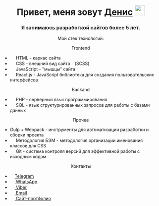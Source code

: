 <h1 align="center">Привет, меня зовут <a href="https://github.com/Web-Coder2023/" target="_blank">Денис</a> 
<img src="https://github.com/blackcater/blackcater/raw/main/images/Hi.gif" height="32"/></h1>
<h3 align="center">Я занимаюсь разработкой сайтов более 5 лет.</h3>

<p align="center">Мой стек технологий:</p>
<p align="center">Frontend</p>
<ul>
    <li><img src="https://cdn-icons-png.flaticon.com/512/174/174854.png" height="15"> HTML - каркас сайта</li>
    <li><img src="https://cdn-icons-png.flaticon.com/512/732/732190.png" height="15"> CSS - внещний вид сайта<img src="https://cdn-icons-png.flaticon.com/512/5968/5968358.png" height="15">(SCSS)</li>
    <li><img src="https://cdn-icons-png.flaticon.com/512/5968/5968292.png" height="15"> JavaScript - "мышцы" сайта</li>
    <li><img src="https://cdn-icons-png.flaticon.com/512/1183/1183672.png" height="15"> React.js - JavaScript библиотека для создания пользовательских интерфейсов</li>
</ul>

<p align="center">Backand</p>
<ul>
    <li><img src="https://cdn-icons-png.flaticon.com/512/919/919830.png" height="15"> PHP - серверный язык программирования</li>
    <li><img src="https://cdn-icons-png.flaticon.com/512/2772/2772128.png" height="15"> SQL - язык структурированных запросов для работы с базами данных</li>
</ul>

<p align="center">Прочее</p>
<ul>
    <li>Gulp + Webpack - инструменты для автоматизации разработки и сборки проекта</li>
    <li><img src="https://ru.bem.info/S3zKVZJcFfltyiAz-bWVmw4o3IU.svgd" height="15"> Методология БЭМ - методология организации именования классов для CSS</li>
    <li><img src="https://cdn-icons-png.flaticon.com/512/4494/4494748.png" height="15"> Git - система контроля версий для эффективной работы с исходным кодом.</li>
</ul>

<p align="center">Контакты</p>
<ul>
    <li><a href="https://t.me/webcoder2022" target="_blank"><img src="https://cdn-icons-png.flaticon.com/512/2111/2111646.png" height="15">Telegram</a></li>
    <li><a href="https://wa.clck.bar/79960228519" target="_blank"><img src="https://cdn-icons-png.flaticon.com/512/733/733585.png" height="15"> WhatsApp</a></li>
    <li><a href="https://msng.link/o?79960228519=vi" target="_blank"><img src="https://cdn-icons-png.flaticon.com/512/2111/2111705.png" height="15"> Viber</a></li>
    <li><a href="mailto:denist2002@gmail.com" target="_blank"><img src="https://cdn-icons-png.flaticon.com/512/732/732200.png" height="15"> Email</a></li>
    <li><a href="https://вэб-верстальшик.рф/" target="_blank"><img src="https://cdn-icons-png.flaticon.com/512/8743/8743996.png" height="15"> Сайт-портфолио</a></li>
</ul>
